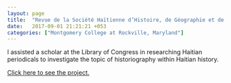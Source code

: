 ```yaml
---
layout: page
title:  "Revue de la Société Haïtienne d’Histoire, de Géographie et de Géologie"
date:   2017-09-01 21:21:21 +053
categories: ["Montgomery College at Rockville, Maryland"]
---
```


I assisted a scholar at the Library of Congress in researching Haitian periodicals to investigate the topic of historiography within Haitian history.

[Click here to see the project.](https://rshhgglab.com/collaborators/)
